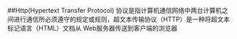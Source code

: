 ##Http(Hypertext Transfer Protocol)
协议是指计算机通信网络中两台计算机之间进行通信所必须遵守的规定或规则，超文本传输协议（HTTP）是一种将超文本标记语言（HTML）文档从 
Web服务器传送到客户端的浏览器
